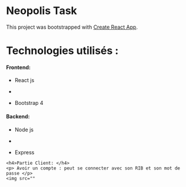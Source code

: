 # Neopolis Task

This project was bootstrapped with [Create React App](https://github.com/facebook/create-react-app).

<h1>Technologies utilisés :</h1>
<h4>Frontend:</h4>
  <ul>
  <li><p>React js </p><li>
   <li><p>Bootstrap 4</p></li>
  </ul>
<h4>Backend:</h4>
  <ul>
  <li><p>Node js</p><li>
  <li><p>Express</p></li>
  </ul>
  
    <h4>Partie Client: </h4>
    <p> Avoir un compte : peut se connecter avec son RIB et son mot de passe </p>
    <img src=""
  
  
   
